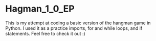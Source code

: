 # Hagman_1_0_EP
This is my attempt at coding a basic version of the hangman game in Python. I used it as a practice imports, for and while loops, and if statements. Feel free to check it out :)
